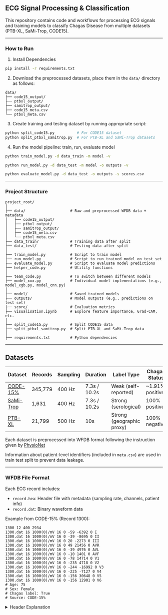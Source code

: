 ## ECG Signal Processing & Classification

This repository contains code and workflows for processing ECG signals and training models to classify Chagas Disease from multiple datasets (PTB-XL, SaMi-Trop, CODE15). 

---

### How to Run

1. Install Dependencies
```bash
pip install -r requirements.txt
```

2. Download the preprocessed datasets, place them in the `data/` directory as follows:
```
data/
├── code15_output/
├── ptbxl_output/
├── samitrop_output/
├── code15_meta.csv
└── ptbxl_meta.csv
```

3. Create training and testing dataset by running appropriate script:
```bash
python split_code15.py          # For CODE15 dataset
python split_ptbxl_samitrop.py  # For PTB-XL and SaMi-Trop datasets
```

4. Run the model pipeline: train, run, evaluate model 

```bash
python train_model.py -d data_train -m model -v

python run_model.py -d data_test -m model -o outputs -v

python evaluate_model.py -d data_test -o outputs -s scores.csv
```

---

### Project Structure

```
project_root/
│
├── data/                    # Raw and preprocessed WFDB data + metadata
│   ├── code15_output/
│   ├── ptbxl_output/
│   ├── samitrop_output/
│   ├── code15_meta.csv
│   └── ptbxl_meta.csv
├── data_train/              # Training data after split
├── data_test/               # Testing data after split
│
├── train_model.py           # Script to train model
├── run_model.py             # Script to run trained model on test set
├── evaluate_model.py        # Script to evaluate model predictions
├── helper_code.py           # Utility functions
│
├── team_code.py             # To switch between different models
├── model_xxx.py             # Individual model implementations (e.g., model_xgb.py, model_cnn.py)
│
├── model/                   # Saved trained models
├── outputs/                 # Model outputs (e.g., predictions on test set)
├── score/                   # Evaluation metrics
├── visualisation.ipynb      # Explore feature importance, Grad-CAM, etc.
│
├── split_code15.py          # Split CODE15 data
├── split_ptbxl_samitrop.py  # Split PTB-XL and SaMi-Trop data
│
├── requirements.txt         # Python dependencies
```

---

## Datasets

| Dataset | Records | Sampling | Duration | Label Type | Chagas Status |
|--------|---------|----------|----------|------------|----------------|
| [CODE-15%](https://zenodo.org/records/4916206) | 345,779 | 400 Hz | 7.3s / 10.2s | Weak (self-reported) | ~1.91% positive |
| [SaMi-Trop](https://zenodo.org/records/4905618) | 1,631 | 400 Hz | 7.3s / 10.2s | Strong (serological) | 100% positive |
| [PTB-XL](https://physionet.org/content/ptb-xl/1.0.3/) | 21,799 | 500 Hz | 10s | Strong (geographic proxy) | 100% negative |

Each dataset is preprocessed into WFDB format following the instruction given by [PhysioNet](https://github.com/physionetchallenges/python-example-2025)

Information about patient-level identifiers (included in `meta.csv`) are used in train test split to prevent data leakage.

---
### WFDB File Format

Each ECG record includes:
- `record.hea`: Header file with metadata (sampling rate, channels, patient info)
- `record.dat`: Binary waveform data

Example from CODE-15% (Record 1300):

```
1300 12 400 2934
1300.dat 16 1000(0)/mV 16 0 -59 -6392 0 I
1300.dat 16 1000(0)/mV 16 0 -39 -8695 0 II
1300.dat 16 1000(0)/mV 16 0 20 -2273 0 III
1300.dat 16 1000(0)/mV 16 0 49 21456 0 AVR
1300.dat 16 1000(0)/mV 16 0 -39 4976 0 AVL
1300.dat 16 1000(0)/mV 16 0 -10 1401 0 AVF
1300.dat 16 1000(0)/mV 16 0 -78 14714 0 V1
1300.dat 16 1000(0)/mV 16 0 -235 4718 0 V2
1300.dat 16 1000(0)/mV 16 0 -244 -16992 0 V3
1300.dat 16 1000(0)/mV 16 0 -225 -7127 0 V4
1300.dat 16 1000(0)/mV 16 0 -156 30648 0 V5
1300.dat 16 1000(0)/mV 16 0 -156 12901 0 V6
# Age: 75
# Sex: Female
# Chagas label: True
# Source: CODE-15%
```

<details>
<summary>Header Explanation</summary>

- `1300 12 400 2934`: Record name, number of leads, sampling frequency (Hz), number of samples
- Signal line format:
  ```
  <file> <format> <gain>(baseline)/units <adc_res> <zero> <init_val> <checksum> <blk_size> <lead_name>
  ```
  Example:
  ```
  1300.dat 16 1000(0)/mV 16 0 -59 -6392 0 I
  ```

  - `1300.dat`: Signal data file
  - `16`: Format code (2-byte signed integers)
  - `1000(0)/mV`: Gain of 1000 units/mV and baseline of 0
  - `16`: ADC resolution (16 bits)
  - `0`: Zero reference value
  - `-59`: Initial value
  - `-6392`: Checksum
  - `0`: Block size
  - `I`: ECG Lead name

</details>